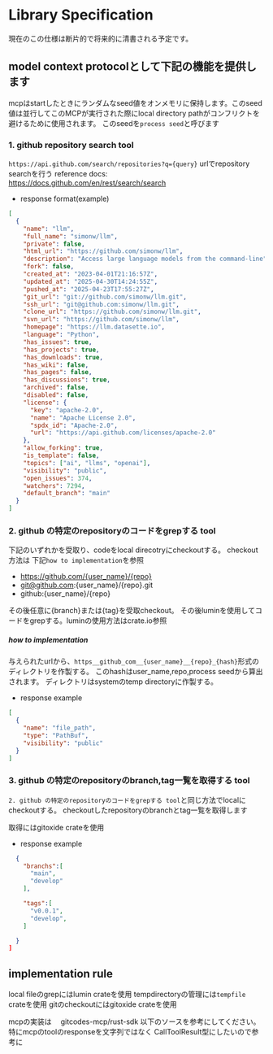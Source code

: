 # Library Specification

現在のこの仕様は断片的で将来的に清書される予定です。

## model context protocolとして下記の機能を提供します

mcpはstartしたときにランダムなseed値をオンメモリに保持します。このseed値は並行してこのMCPが実行された際にlocal directory pathがコンフリクトを避けるために使用されます。
このseedを`process seed`と呼びます　

### 1. github repository search tool

`https://api.github.com/search/repositories?q={query}` urlでrepository searchを行う
reference docs: https://docs.github.com/en/rest/search/search

- response format(example)

```json
[
  {
    "name": "llm",
    "full_name": "simonw/llm",
    "private": false,
    "html_url": "https://github.com/simonw/llm",
    "description": "Access large language models from the command-line",
    "fork": false,
    "created_at": "2023-04-01T21:16:57Z",
    "updated_at": "2025-04-30T14:24:55Z",
    "pushed_at": "2025-04-23T17:55:27Z",
    "git_url": "git://github.com/simonw/llm.git",
    "ssh_url": "git@github.com:simonw/llm.git",
    "clone_url": "https://github.com/simonw/llm.git",
    "svn_url": "https://github.com/simonw/llm",
    "homepage": "https://llm.datasette.io",
    "language": "Python",
    "has_issues": true,
    "has_projects": true,
    "has_downloads": true,
    "has_wiki": false,
    "has_pages": false,
    "has_discussions": true,
    "archived": false,
    "disabled": false,
    "license": {
      "key": "apache-2.0",
      "name": "Apache License 2.0",
      "spdx_id": "Apache-2.0",
      "url": "https://api.github.com/licenses/apache-2.0"
    },
    "allow_forking": true,
    "is_template": false,
    "topics": ["ai", "llms", "openai"],
    "visibility": "public",
    "open_issues": 374,
    "watchers": 7294,
    "default_branch": "main"
  }
]
```

### 2. github の特定のrepositoryのコードをgrepする tool

下記のいずれかを受取り、codeをlocal direcotryにcheckoutする。 checkout 方法は
下記`how to implementation`を参照

- https://github.com/{user_name}/{repo}
- git@github.com:{user_name}/{repo}.git
- github:{user_name}/{repo}

その後任意に{branch}または{tag}を受取checkout。
その後luminを使用してコードをgrepする。luminの使用方法はcrate.io参照

##### how to implementation

与えられたurlから、`https__github_com__{user_name}__{repo}_{hash}`形式のディレクトリを作製する。
このhashはuser_name,repo,process seedから算出されます。
ディレクトリはsystemのtemp directoryに作製する。

- response example

```json
[
  {
    "name": "file_path",
    "type": "PathBuf",
    "visibility": "public"
  }
]
```

### 3. github の特定のrepositoryのbranch,tag一覧を取得する tool

`2. github の特定のrepositoryのコードをgrepする tool`と同じ方法でlocalにcheckoutする。
checkoutしたrepositoryのbranchとtag一覧を取得します

取得にはgitoxide crateを使用　

- response example

```json
  {
    "branchs":[
      "main",
      "develop"
    ],

    "tags":[
      "v0.0.1",
      "develop",
    ]

  }
]
```

## implementation rule

local fileのgrepにはlumin crateを使用
tempdirectoryの管理には`tempfile` crateを使用
gitのcheckoutにはgitoxide crateを使用　

mcpの実装は　
gitcodes-mcp/rust-sdk 以下のソースを参考にしてください。
特にmcpのtoolのresponseを文字列ではなく CallToolResult型にしたいので参考に
